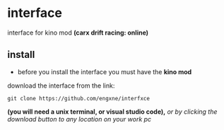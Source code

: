 # interface

interface for kino mod __(carx drift racing: online)__

## install

* before you install the interface you must have the __kino mod__

download the interface from the link:

```no-highlight
git clone https://github.com/engxne/interfxce
```

__(you will need a unix terminal, or visual studio code),__ _or by clicking the
download button to any location on your work pc_

![]()

